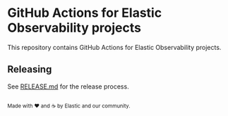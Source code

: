 # GitHub Actions for Elastic Observability projects

This repository contains GitHub Actions for Elastic Observability projects.

## Releasing

See [RELEASE.md](docs/RELEASE.md) for the release process.

<sup><br>Made with ♥️ and ☕️ by Elastic and our community.</sup>
